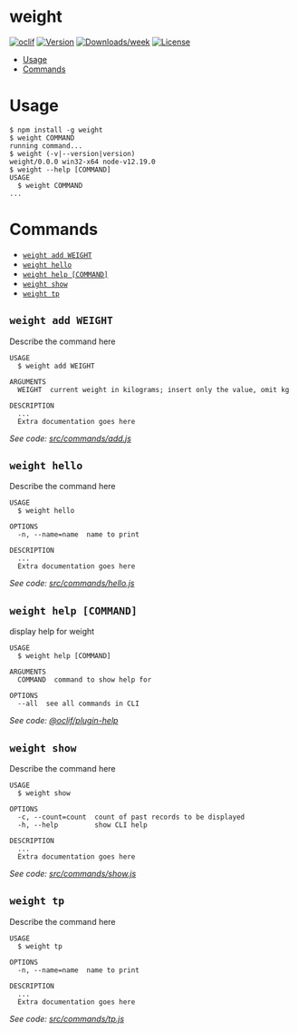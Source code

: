 weight
======



[![oclif](https://img.shields.io/badge/cli-oclif-brightgreen.svg)](https://oclif.io)
[![Version](https://img.shields.io/npm/v/weight.svg)](https://npmjs.org/package/weight)
[![Downloads/week](https://img.shields.io/npm/dw/weight.svg)](https://npmjs.org/package/weight)
[![License](https://img.shields.io/npm/l/weight.svg)](https://github.com/weight/weight/blob/master/package.json)

<!-- toc -->
* [Usage](#usage)
* [Commands](#commands)
<!-- tocstop -->
# Usage
<!-- usage -->
```sh-session
$ npm install -g weight
$ weight COMMAND
running command...
$ weight (-v|--version|version)
weight/0.0.0 win32-x64 node-v12.19.0
$ weight --help [COMMAND]
USAGE
  $ weight COMMAND
...
```
<!-- usagestop -->
# Commands
<!-- commands -->
* [`weight add WEIGHT`](#weight-add-weight)
* [`weight hello`](#weight-hello)
* [`weight help [COMMAND]`](#weight-help-command)
* [`weight show`](#weight-show)
* [`weight tp`](#weight-tp)

## `weight add WEIGHT`

Describe the command here

```
USAGE
  $ weight add WEIGHT

ARGUMENTS
  WEIGHT  current weight in kilograms; insert only the value, omit kg

DESCRIPTION
  ...
  Extra documentation goes here
```

_See code: [src/commands/add.js](https://github.com/weight/weight/blob/v0.0.0/src/commands/add.js)_

## `weight hello`

Describe the command here

```
USAGE
  $ weight hello

OPTIONS
  -n, --name=name  name to print

DESCRIPTION
  ...
  Extra documentation goes here
```

_See code: [src/commands/hello.js](https://github.com/weight/weight/blob/v0.0.0/src/commands/hello.js)_

## `weight help [COMMAND]`

display help for weight

```
USAGE
  $ weight help [COMMAND]

ARGUMENTS
  COMMAND  command to show help for

OPTIONS
  --all  see all commands in CLI
```

_See code: [@oclif/plugin-help](https://github.com/oclif/plugin-help/blob/v3.2.1/src/commands/help.ts)_

## `weight show`

Describe the command here

```
USAGE
  $ weight show

OPTIONS
  -c, --count=count  count of past records to be displayed
  -h, --help         show CLI help

DESCRIPTION
  ...
  Extra documentation goes here
```

_See code: [src/commands/show.js](https://github.com/weight/weight/blob/v0.0.0/src/commands/show.js)_

## `weight tp`

Describe the command here

```
USAGE
  $ weight tp

OPTIONS
  -n, --name=name  name to print

DESCRIPTION
  ...
  Extra documentation goes here
```

_See code: [src/commands/tp.js](https://github.com/weight/weight/blob/v0.0.0/src/commands/tp.js)_
<!-- commandsstop -->
